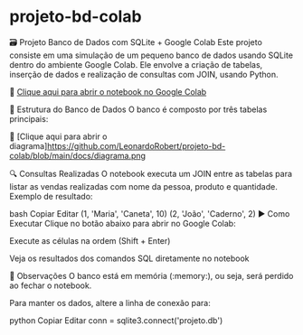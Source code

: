 # projeto-bd-colab
🗃️ Projeto Banco de Dados com SQLite + Google Colab
Este projeto consiste em uma simulação de um pequeno banco de dados usando SQLite dentro do ambiente Google Colab. Ele envolve a criação de tabelas, inserção de dados e realização de consultas com JOIN, usando Python.

🔗 [Clique aqui para abrir o notebook no Google Colab](https://colab.research.google.com/github/LeonardoRobert/projeto-bd-colab/blob/main/Projeto_BD_SQLite.ipynb)

🔧 Estrutura do Banco de Dados
O banco é composto por três tabelas principais:

🔗 [Clique aqui para abrir o diagrama]https://github.com/LeonardoRobert/projeto-bd-colab/blob/main/docs/diagrama.png

🔍 Consultas Realizadas
O notebook executa um JOIN entre as tabelas para listar as vendas realizadas com nome da pessoa, produto e quantidade. Exemplo de resultado:

bash
Copiar
Editar
(1, 'Maria', 'Caneta', 10)
(2, 'João', 'Caderno', 2)
▶️ Como Executar
Clique no botão abaixo para abrir no Google Colab:


Execute as células na ordem (Shift + Enter)

Veja os resultados dos comandos SQL diretamente no notebook

📌 Observações
O banco está em memória (:memory:), ou seja, será perdido ao fechar o notebook.

Para manter os dados, altere a linha de conexão para:

python
Copiar
Editar
conn = sqlite3.connect('projeto.db')
